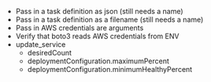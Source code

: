 - Pass in a task definition as json (still needs a name)
- Pass in a task definition as a filename (still needs a name)
- Pass in AWS credentials are arguments
- Verify that boto3 reads AWS credentials from ENV
- update_service
    - desiredCount
    - deploymentConfiguration.maximumPercent
    - deploymentConfiguration.minimumHealthyPercent
